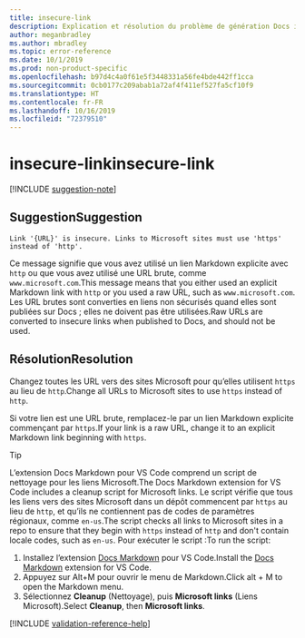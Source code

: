 ```yaml
---
title: insecure-link
description: Explication et résolution du problème de génération Docs insecure-link
author: meganbradley
ms.author: mbradley
ms.topic: error-reference
ms.date: 10/1/2019
ms.prod: non-product-specific
ms.openlocfilehash: b97d4c4a0f61e5f3448331a56fe4bde442ff1cca
ms.sourcegitcommit: 0cb0177c209abab1a72af4f411ef527fa5cf10f9
ms.translationtype: HT
ms.contentlocale: fr-FR
ms.lasthandoff: 10/16/2019
ms.locfileid: "72379510"
---
```

# <a name="insecure-link"></a><span data-ttu-id="83963-103">insecure-link</span><span class="sxs-lookup"><span data-stu-id="83963-103">insecure-link</span></span>

[!INCLUDE [suggestion-note](includes/suggestion-note.md)]

## <a name="suggestion"></a><span data-ttu-id="83963-104">Suggestion</span><span class="sxs-lookup"><span data-stu-id="83963-104">Suggestion</span></span>

`Link '{URL}' is insecure. Links to Microsoft sites must use 'https' instead of 'http'.`

<span data-ttu-id="83963-105">Ce message signifie que vous avez utilisé un lien Markdown explicite avec `http` ou que vous avez utilisé une URL brute, comme `www.microsoft.com`.</span><span class="sxs-lookup"><span data-stu-id="83963-105">This message means that you either used an explicit Markdown link with `http` or you used a raw URL, such as `www.microsoft.com`.</span></span> <span data-ttu-id="83963-106">Les URL brutes sont converties en liens non sécurisés quand elles sont publiées sur Docs ; elles ne doivent pas être utilisées.</span><span class="sxs-lookup"><span data-stu-id="83963-106">Raw URLs are converted to insecure links when published to Docs, and should not be used.</span></span>

## <a name="resolution"></a><span data-ttu-id="83963-107">Résolution</span><span class="sxs-lookup"><span data-stu-id="83963-107">Resolution</span></span>

<span data-ttu-id="83963-108">Changez toutes les URL vers des sites Microsoft pour qu’elles utilisent `https` au lieu de `http`.</span><span class="sxs-lookup"><span data-stu-id="83963-108">Change all URLs to Microsoft sites to use `https` instead of `http`.</span></span>

<span data-ttu-id="83963-109">Si votre lien est une URL brute, remplacez-le par un lien Markdown explicite commençant par `https`.</span><span class="sxs-lookup"><span data-stu-id="83963-109">If your link is a raw URL, change it to an explicit Markdown link beginning with `https`.</span></span>

> [!TIP]
> <span data-ttu-id="83963-110">L’extension Docs Markdown pour VS Code comprend un script de nettoyage pour les liens Microsoft.</span><span class="sxs-lookup"><span data-stu-id="83963-110">The Docs Markdown extension for VS Code includes a cleanup script for Microsoft links.</span></span> <span data-ttu-id="83963-111">Le script vérifie que tous les liens vers des sites Microsoft dans un dépôt commencent par `https` au lieu de `http`, et qu’ils ne contiennent pas de codes de paramètres régionaux, comme `en-us`.</span><span class="sxs-lookup"><span data-stu-id="83963-111">The script checks all links to Microsoft sites in a repo to ensure that they begin with `https` instead of `http` and don't contain locale codes, such as `en-us`.</span></span> <span data-ttu-id="83963-112">Pour exécuter le script :</span><span class="sxs-lookup"><span data-stu-id="83963-112">To run the script:</span></span>
>
> 1. <span data-ttu-id="83963-113">Installez l’extension [Docs Markdown](https://marketplace.visualstudio.com/items?itemName=docsmsft.docs-markdown) pour VS Code.</span><span class="sxs-lookup"><span data-stu-id="83963-113">Install the [Docs Markdown](https://marketplace.visualstudio.com/items?itemName=docsmsft.docs-markdown) extension for VS Code.</span></span>
> 1. <span data-ttu-id="83963-114">Appuyez sur Alt+M pour ouvrir le menu de Markdown.</span><span class="sxs-lookup"><span data-stu-id="83963-114">Click alt + M to open the Markdown menu.</span></span>
> 1. <span data-ttu-id="83963-115">Sélectionnez **Cleanup** (Nettoyage), puis **Microsoft links** (Liens Microsoft).</span><span class="sxs-lookup"><span data-stu-id="83963-115">Select **Cleanup**, then **Microsoft links**.</span></span>

<!--make sure to add this file to your includes folder and verify the path-->
[!INCLUDE [validation-reference-help](includes/validation-reference-help.md)]

